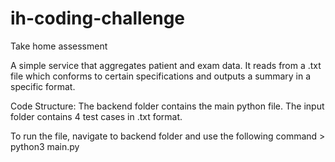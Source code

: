 # ih-coding-challenge
Take home assessment

A simple service that aggregates patient and exam data. It reads from a .txt file which conforms to certain specifications and outputs a summary in a specific format.

Code Structure:
The backend folder contains the main python file.
The input folder contains 4 test cases in .txt format.

To run the file, navigate to backend folder and use the following command > python3 main.py